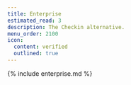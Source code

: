 ```yaml
---
title: Enterprise
estimated_read: 3
description: The Checkin alternative.
menu_order: 2100
icon:
  content: verified
  outlined: true
---
```


{% include enterprise.md %}
